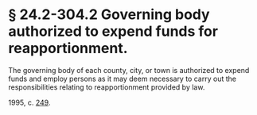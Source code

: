 # § 24.2-304.2 Governing body authorized to expend funds for reapportionment.

<p>The governing body of each county, city, or town is authorized to expend funds and employ persons as it may deem necessary to carry out the responsibilities relating to reapportionment provided by law.</p><p>1995, c. <a href='http://lis.virginia.gov/cgi-bin/legp604.exe?951+ful+CHAP0249'>249</a>.</p>